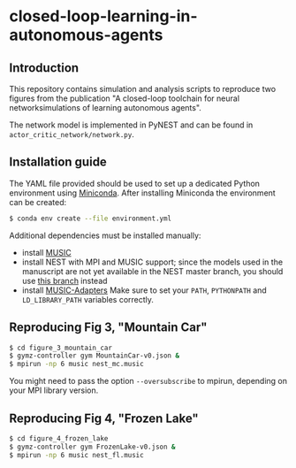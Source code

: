# closed-loop-learning-in-autonomous-agents

## Introduction

This repository contains simulation and analysis scripts to reproduce two figures from the publication "A closed-loop toolchain for neural networksimulations of learning autonomous agents".

The network model is implemented in PyNEST and can be found in `actor_critic_network/network.py`.

## Installation guide
The YAML file provided should be  used to set up a dedicated Python environment using [Miniconda](https://docs.conda.io/en/latest/miniconda.html). After installing Miniconda the environment can be created:
```bash
$ conda env create --file environment.yml
```
Additional dependencies must be installed manually:
- install [MUSIC](https://github.com/INCF/MUSIC)
- install NEST with MPI and MUSIC support; since the models used in the manuscript are not yet available in the NEST master branch, you should use [this branch](https://github.com/jakobj/nest-simulator/tree/project/closed-loop-learning) instead
- install [MUSIC-Adapters](https://github.com/incf-music/music-adapters)
Make sure to set your `PATH`, `PYTHONPATH` and `LD_LIBRARY_PATH` variables correctly.

## Reproducing Fig 3, "Mountain Car"
```bash
$ cd figure_3_mountain_car
$ gymz-controller gym MountainCar-v0.json &
$ mpirun -np 6 music nest_mc.music
```
You might need to pass the option `--oversubscribe` to mpirun, depending on your MPI library version.

## Reproducing Fig 4, "Frozen Lake"
```bash
$ cd figure_4_frozen_lake
$ gymz-controller gym FrozenLake-v0.json &
$ mpirun -np 6 music nest_fl.music
```


